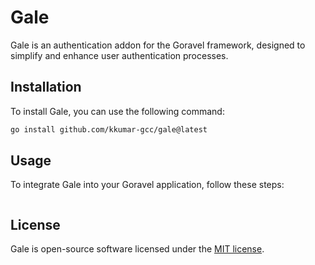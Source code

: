 # Gale

Gale is an authentication addon for the Goravel framework, designed to simplify and enhance user authentication processes.

## Installation

To install Gale, you can use the following command:

```bash
go install github.com/kkumar-gcc/gale@latest
```

## Usage

To integrate Gale into your Goravel application, follow these steps:
```

```

## License

Gale is open-source software licensed under the [MIT license](https://opensource.org/licenses/MIT).
